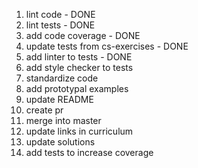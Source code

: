 1. lint code - DONE
1. lint tests - DONE
1. add code coverage - DONE
1. update tests from cs-exercises - DONE
1. add linter to tests - DONE
1. add style checker to tests
1. standardize code
1. add prototypal examples
1. update README
1. create pr
1. merge into master
1. update links in curriculum
1. update solutions
1. add tests to increase coverage
